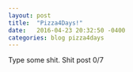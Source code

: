 ```yaml
---
layout: post
title:  "Pizza4Days!"
date:   2016-04-23 20:32:50 -0400
categories: blog pizza4days
---
```


Type some shit. Shit post 0/7

